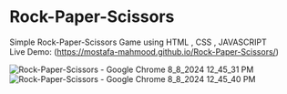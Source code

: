 # Rock-Paper-Scissors
Simple Rock-Paper-Scissors Game using HTML , CSS , JAVASCRIPT   
Live Demo: (https://mostafa-mahmood.github.io/Rock-Paper-Scissors/)  

![Rock-Paper-Scissors - Google Chrome 8_8_2024 12_45_31 PM](https://github.com/user-attachments/assets/66c9b873-091e-4fba-9eab-dc30b8fdf3e4)
![Rock-Paper-Scissors - Google Chrome 8_8_2024 12_45_40 PM](https://github.com/user-attachments/assets/5fb2eb91-af71-46be-b69b-5e45e9266d7b)
